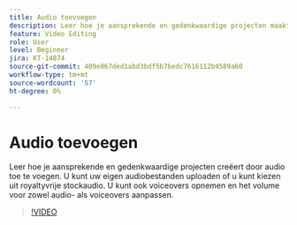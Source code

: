 ```yaml
---
title: Audio toevoegen
description: Leer hoe je aansprekende en gedenkwaardige projecten maakt door audio toe te voegen
feature: Video Editing
role: User
level: Beginner
jira: KT-14874
source-git-commit: 409e067ded1abd3bdf5b7bedc7616112b4589a60
workflow-type: tm+mt
source-wordcount: '57'
ht-degree: 0%

---
```


# Audio toevoegen

Leer hoe je aansprekende en gedenkwaardige projecten creëert door audio toe te voegen. U kunt uw eigen audiobestanden uploaden of u kunt kiezen uit royaltyvrije stockaudio. U kunt ook voiceovers opnemen en het volume voor zowel audio- als voiceovers aanpassen.

>[!VIDEO](https://video.tv.adobe.com/v/3427092?quality=12&learn=on&hidetitle=true)
